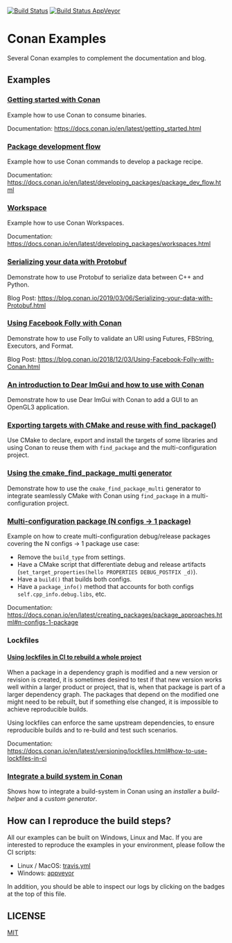 [![Build Status](https://travis-ci.org/conan-io/examples.svg?branch=master)](https://travis-ci.org/conan-io/examples)
[![Build Status AppVeyor](https://ci.appveyor.com/api/projects/status/github/conan-io/examples?svg=true)](https://ci.appveyor.com/project/ConanCIintegration/examples)

# Conan Examples

Several Conan examples to complement the documentation and blog.

## Examples

### [Getting started with Conan](libraries/poco/md5)

Example how to use Conan to consume binaries.

Documentation: https://docs.conan.io/en/latest/getting_started.html

### [Package development flow](features/package_development_flow)

Example how to use Conan commands to develop a package recipe.

Documentation: https://docs.conan.io/en/latest/developing_packages/package_dev_flow.html

### [Workspace](features/workspace)

Example how to use Conan Workspaces.

Documentation: https://docs.conan.io/en/latest/developing_packages/workspaces.html

### [Serializing your data with Protobuf](libraries/protobuf/serialization)

Demonstrate how to use Protobuf to serialize data between C++ and Python.

Blog Post: https://blog.conan.io/2019/03/06/Serializing-your-data-with-Protobuf.html

### [Using Facebook Folly with Conan](libraries/folly/basic)

Demonstrate how to use Folly to validate an URI using Futures, FBString, Executors, and Format.

Blog Post: https://blog.conan.io/2018/12/03/Using-Facebook-Folly-with-Conan.html

### [An introduction to Dear ImGui and how to use with Conan](libraries/dear-imgui/basic)

Demonstrate how to use Dear ImGui with Conan to add a GUI to an OpenGL3 application. 

### [Exporting targets with CMake and reuse with find_package()](features/cmake/find_package/exported_targets_multiconfig)

Use CMake to declare, export and install the targets of some libraries and using Conan to reuse them with
``find_package`` and the multi-configuration project.

### [Using the cmake_find_package_multi generator](features/cmake/find_package/find_cmake_multi_generator_targets)

Demonstrate how to use the ``cmake_find_package_multi`` generator to integrate seamlessly CMake with Conan
using ``find_package`` in a multi-configuration project.


### [Multi-configuration package (N configs -> 1 package)](features/multi_config)

Example on how to create multi-configuration debug/release packages covering the N configs -> 1 package use case:

- Remove the ``build_type`` from settings.
- Have a CMake script that differentiate debug and release artifacts (``set_target_properties(hello PROPERTIES DEBUG_POSTFIX _d)``).
- Have a ``build()`` that builds both configs.
- Have a ``package_info()`` method that accounts for both configs ``self.cpp_info.debug.libs``, etc.

Documentation: https://docs.conan.io/en/latest/creating_packages/package_approaches.html#n-configs-1-package


### Lockfiles

#### [Using lockfiles in CI to rebuild a whole project](features/lockfiles/ci)

When a package in a dependency graph is modified and a new version or revision is created, it
is sometimes desired to test if that new version works well within a larger product or project,
that is, when that package is part of a larger dependency graph. The packages that depend on 
the modified one might need to be rebuilt, but if something else changed, it is impossible to
achieve reproducible builds.

Using lockfiles can enforce the same upstream dependencies, to ensure reproducible builds and to re-build and test such scenarios.

Documentation: https://docs.conan.io/en/latest/versioning/lockfiles.html#how-to-use-lockfiles-in-ci

### [Integrate a build system in Conan](features/integrate_build_system)

Shows how to integrate a build-system in Conan using an *installer* a *build-helper* and a *custom generator*.

## How can I reproduce the build steps?

All our examples can be built on Windows, Linux and Mac. If you are interested to reproduce
the examples in your environment, please follow the CI scripts:

* Linux / MacOS: [travis.yml](.travis.yml)
* Windows: [appveyor](appveyor.yml)

In addition, you should be able to inspect our logs by clicking on the badges at the top of this file.

## LICENSE
[MIT](LICENSE)
